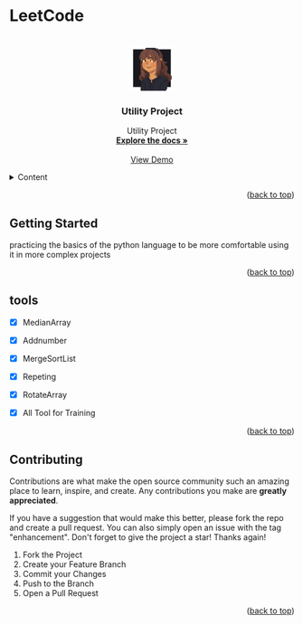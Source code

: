 
# LeetCode


<a name="readme-top"></a>






<!-- PROJECT LOGO -->
<br />
<div align="center">
  <a href="https://github.com/Dizziolica/BreakingCodeInterview">
    <img src="/dizziolica.jpg" alt="Logo" width="80" height="80">
  </a>

  <h3 align="center">Utility Project</h3>

  <p align="center">
    Utility Project
    <br />
    <a href="https://github.com/Dizziolica/BreakingCodeInterview"><strong>Explore the docs »</strong></a>
    <br />
    <br />
    <a href="https://github.com/Dizziolica/BreakingCodeInterview">View Demo</a>
    
   
  </p>
</div>



<!-- TABLE OF CONTENTS -->
<details>
  <summary>Content</summary>
  <ol>
    <li>
      <a href="#about-the-project">About The Project</a>
      <ul>
        <li><a href="#built-with">Built With</a></li>
      </ul>
    </li>
    <li>
      <a href="/ligacao.py">Getting Started</a>
      <ul>
        <li><a href="#prerequisites">Prerequisites</a></li>
        <li><a href="#installation">Installation</a></li>
      </ul>
    </li>
    <li><a href="#usage">Usage</a></li>
    <li><a href="#tools">Roadmap</a></li>
    <li><a href="#contributing">Contributing</a></li>
    <li><a href="#license">License</a></li>
    <li><a href="#contact">Contact</a></li>
    <li><a href="#acknowledgments">Acknowledgments</a></li>
  </ol>
</details>





<p align="right">(<a href="#readme-top">back to top</a>)</p>





<!-- GETTING STARTED -->
## Getting Started

practicing the basics of the python language to be more comfortable using it in more complex projects

<p align="right">(<a href="#readme-top">back to top</a>)</p>



<!-- TOOLS -->
## tools

- [x] MedianArray
- [x] Addnumber
- [x] MergeSortList
- [x] Repeting
- [x] RotateArray
- [x] All Tool for Training
    



<p align="right">(<a href="#readme-top">back to top</a>)</p>



<!-- CONTRIBUTING -->
## Contributing



Contributions are what make the open source community such an amazing place to learn, inspire, and create. Any contributions you make are **greatly appreciated**.

If you have a suggestion that would make this better, please fork the repo and create a pull request. You can also simply open an issue with the tag "enhancement".
Don't forget to give the project a star! Thanks again!

1. Fork the Project
2. Create your Feature Branch 
3. Commit your Changes 
4. Push to the Branch 
5. Open a Pull Request

<p align="right">(<a href="#readme-top">back to top</a>)</p>

